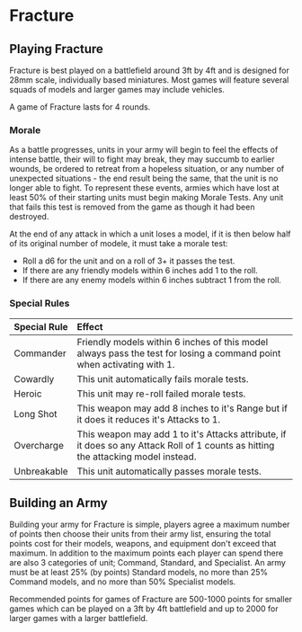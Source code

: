 # Fracture

## Playing Fracture

Fracture is best played on a battlefield around 3ft by 4ft and is designed for 28mm scale, individually based miniatures. Most games will feature several squads of models and larger games may include vehicles.

A game of Fracture lasts for 4 rounds.

### Morale

As a battle progresses, units in your army will begin to feel the effects of intense battle, their will to fight may break, they may succumb to earlier wounds, be ordered to retreat from a hopeless situation, or any number of unexpected situations - the end result being the same, that the unit is no longer able to fight. To represent these events, armies which have lost at least 50% of their starting units must begin making Morale Tests. Any unit that fails this test is removed from the game as though it had been destroyed.

At the end of any attack in which a unit loses a model, if it is then below half of its original number of modele, it must take a morale test:

- Roll a d6 for the unit and on a roll of 3+ it passes the test.
- If there are any friendly models within 6 inches add 1 to the roll.
- If there are any enemy models within 6 inches subtract 1 from the roll.

### Special Rules

| Special Rule | Effect |
| :----------- | :----- |
| Commander | Friendly models within 6 inches of this model always pass the test for losing a command point when activating with 1. |
| Cowardly | This unit automatically fails morale tests. |
| Heroic | This unit may re-roll failed morale tests. |
| Long Shot | This weapon may add 8 inches to it's Range but if it does it reduces it's Attacks to 1. |
| Overcharge | This weapon may add 1 to it's Attacks attribute, if it does so any Attack Roll of 1 counts as hitting the attacking model instead. |
| Unbreakable | This unit automatically passes morale tests. |

## Building an Army

Building your army for Fracture is simple, players agree a maximum number of points then choose their units from their army list, ensuring the total points cost for their models, weapons, and equipment don't exceed that maximum. In addition to the maximum points each player can spend there are also 3 categories of unit; Command, Standard, and Specialist. An army must be at least 25% (by points) Standard models, no more than 25% Command models, and no more than 50% Specialist models.

Recommended points for games of Fracture are 500-1000 points for smaller games which can be played on a 3ft by 4ft battlefield and up to 2000 for larger games with a larger battlefield.
